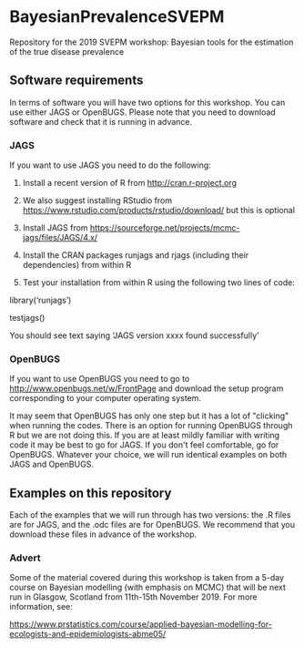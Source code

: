 # BayesianPrevalenceSVEPM
Repository for the 2019 SVEPM workshop: Bayesian tools for the estimation of the true disease prevalence

## Software requirements
In terms of software you will have two options for this workshop. You can use either JAGS or OpenBUGS. Please note that you need to download software and check that it is running in advance.

### JAGS
If you want to use JAGS you need to do the following:

1)  Install a recent version of R from http://cran.r-project.org

2)  We also suggest installing RStudio from https://www.rstudio.com/products/rstudio/download/ but this is optional

3)  Install JAGS from https://sourceforge.net/projects/mcmc-jags/files/JAGS/4.x/ 

4)  Install the CRAN packages runjags and rjags (including their dependencies) from within R

5)  Test your installation from within R using the following two lines of code:

library(‘runjags’)

testjags()

You should see text saying ‘JAGS version xxxx found successfully’

### OpenBUGS

If you want to use OpenBUGS you need to go to  http://www.openbugs.net/w/FrontPage and download the setup program corresponding to your computer operating system.

It may seem that OpenBUGS has only one step but it has a lot of "clicking" when running the codes. There is an option for running OpenBUGS through R but we are not doing this. If you are at least mildly familiar with writing code it may be best to go for JAGS. If you don't feel comfortable, go for OpenBUGS. Whatever your choice, we will run identical examples on both JAGS and OpenBUGS.

## Examples on this repository

Each of the examples that we will run through has two versions:  the .R files are for JAGS, and the .odc files are for OpenBUGS.  We recommend that you download these files in advance of the workshop.

### Advert

Some of the material covered during this workshop is taken from a 5-day course on Bayesian modelling (with emphasis on MCMC) that will be next run in Glasgow, Scotland from 11th-15th November 2019.  For more information, see:

https://www.prstatistics.com/course/applied-bayesian-modelling-for-ecologists-and-epidemiologists-abme05/

